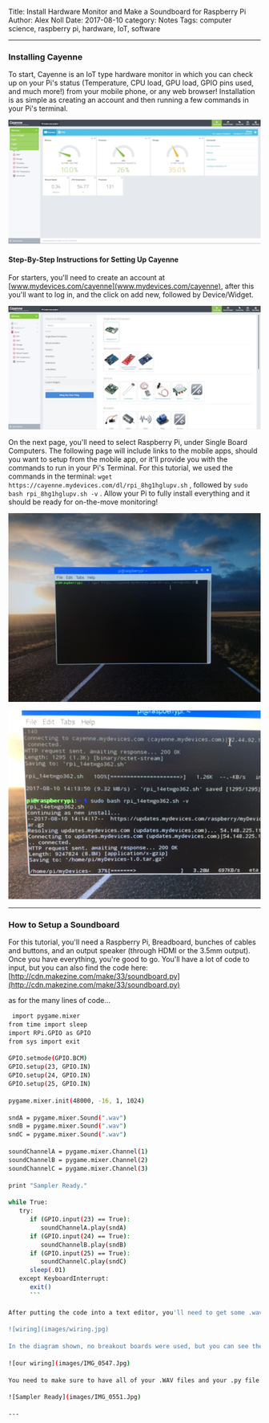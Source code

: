 Title: Install Hardware Monitor and Make a Soundboard for Raspberry Pi
Author: Alex Noll
Date: 2017-08-10
category: Notes
Tags: computer science, raspberry pi, hardware, IoT, software

***

### Installing Cayenne

To start, Cayenne is an IoT type hardware monitor in which you can check up on your Pi's status (Temperature, CPU load, GPU load, GPIO pins used, and much more!) from your mobile phone, or any web browser! Installation is as simple as creating an account and then running a few commands in your Pi's terminal.

![Cayenne](images/cayennedashboard.Jpg)

#### Step-By-Step Instructions for Setting Up Cayenne

For starters, you'll need to create an account at [www.mydevices.com/cayenne](www.mydevices.com/cayenne), after this you'll want to log in, and the click on add new, followed by Device/Widget.

![1st Step](images/deviceadd.Jpg)

On the next page, you'll need to select Raspberry Pi, under Single Board Computers. The following page will include links to the mobile apps, should you want to setup from the mobile app, or it'll provide you with the commands to run in your Pi's Terminal. For this tutorial, we used the commands in the terminal: ```wget https://cayenne.mydevices.com/dl/rpi_8hg1hglupv.sh``` , followed by ```sudo bash rpi_8hg1hglupv.sh -v``` . Allow your Pi to fully install everything and it should be ready for on-the-move monitoring!

![1st Command](images/IMG_0543.Jpg)

![2nd Command](images/IMG_0544.Jpg)

---
### How to Setup a Soundboard

For this tutorial, you'll need a Raspberry Pi, Breadboard, bunches of cables and buttons, and an output speaker (through HDMI or the 3.5mm output). Once you have everything, you're good to go. You'll have a lot of code to input, but you can also find the code here: [http://cdn.makezine.com/make/33/soundboard.py](http://cdn.makezine.com/make/33/soundboard.py)

as for the many lines of code...

```bash
 import pygame.mixer
from time import sleep
import RPi.GPIO as GPIO
from sys import exit

GPIO.setmode(GPIO.BCM)
GPIO.setup(23, GPIO.IN)
GPIO.setup(24, GPIO.IN)
GPIO.setup(25, GPIO.IN)

pygame.mixer.init(48000, -16, 1, 1024)

sndA = pygame.mixer.Sound(".wav")
sndB = pygame.mixer.Sound(".wav")
sndC = pygame.mixer.Sound(".wav")

soundChannelA = pygame.mixer.Channel(1)
soundChannelB = pygame.mixer.Channel(2)
soundChannelC = pygame.mixer.Channel(3)

print "Sampler Ready."

while True:
   try:
      if (GPIO.input(23) == True):
         soundChannelA.play(sndA)
      if (GPIO.input(24) == True):
         soundChannelB.play(sndB)
      if (GPIO.input(25) == True):
         soundChannelC.play(sndC)
      sleep(.01)
   except KeyboardInterrupt:
      exit()
      ```

After putting the code into a text editor, you'll need to get some .wav files to have play each time you hit a button, one place for some funny .wav files is: [http://cdn.makezine.com/make/33/pd_sound_effects.zip](http://cdn.makezine.com/make/33/pd_sound_effects.zip). After downloading, or creating you own .wav files, just put their file names on lines 13, 14, & 15. After completing these steps, you have some wiring to do.

![wiring](images/wiring.jpg)

In the diagram shown, no breakout boards were used, but you can see the positive coming off of the 3v3 pin to the positive rail of the breadboard. After the positive, you'll need a ground, in the diagram, it's the 3rd pin on the right. Now you'll want to place down all of your buttons. After placing down all of your buttons, you'll need a positive from the positive rail connect to each button at the top pin of the button. After connecting the positives for each button, you'll need the GPIO cables for each button, as well as a 10K resistor, both of which are connected to the bottom pin of the button. The resistors have to connect to the negative rail, while the GPIO cables connect to pins 23, 24, and 25. After wiring everything up, you can return to the Terminal.

![our wiring](images/IMG_0547.Jpg)

You need to make sure to have all of your .WAV files and your .py file all in the same folder, preferably on your desktop. For this tutorial, we named our folder "soundboard", in the Terminal, you'll need to change your directory to the Desktop, and then to your folder, using: ```cd Desktop``` and ```cd soundboard```, after this, run ``` sudo python soundboard.py```. After running, wait until your Terminal says Sampler Ready and then you're good to go!

![Sampler Ready](images/IMG_0551.Jpg)

---
